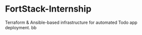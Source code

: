 # FortStack-Internship
Terraform &amp; Ansible-based infrastructure for automated Todo app deployment.
bb